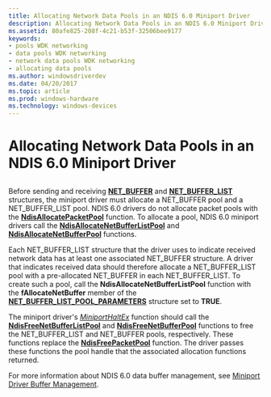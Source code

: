 ```yaml
---
title: Allocating Network Data Pools in an NDIS 6.0 Miniport Driver
description: Allocating Network Data Pools in an NDIS 6.0 Miniport Driver
ms.assetid: 80afe825-208f-4c21-b53f-32506bee9177
keywords:
- pools WDK networking
- data pools WDK networking
- network data pools WDK networking
- allocating data pools
ms.author: windowsdriverdev
ms.date: 04/20/2017
ms.topic: article
ms.prod: windows-hardware
ms.technology: windows-devices
---
```


# Allocating Network Data Pools in an NDIS 6.0 Miniport Driver


## <a href="" id="ddk-allocating-network-data-pools-in-ndis-6-0-ng"></a>


Before sending and receiving [**NET\_BUFFER**](https://msdn.microsoft.com/library/windows/hardware/ff568376) and [**NET\_BUFFER\_LIST**](https://msdn.microsoft.com/library/windows/hardware/ff568388) structures, the miniport driver must allocate a NET\_BUFFER pool and a NET\_BUFFER\_LIST pool. NDIS 6.0 drivers do not allocate packet pools with the [**NdisAllocatePacketPool**](https://msdn.microsoft.com/library/windows/hardware/ff550780) function. To allocate a pool, NDIS 6.0 miniport drivers call the [**NdisAllocateNetBufferListPool**](https://msdn.microsoft.com/library/windows/hardware/ff561611) and [**NdisAllocateNetBufferPool**](https://msdn.microsoft.com/library/windows/hardware/ff561613) functions.

Each NET\_BUFFER\_LIST structure that the driver uses to indicate received network data has at least one associated NET\_BUFFER structure. A driver that indicates received data should therefore allocate a NET\_BUFFER\_LIST pool with a pre-allocated NET\_BUFFER in each NET\_BUFFER\_LIST. To create such a pool, call the **NdisAllocateNetBufferListPool** function with the **fAllocateNetBuffer** member of the [**NET\_BUFFER\_LIST\_POOL\_PARAMETERS**](https://msdn.microsoft.com/library/windows/hardware/hh205394) structure set to **TRUE**.

The miniport driver's [*MiniportHaltEx*](https://msdn.microsoft.com/library/windows/hardware/ff559388) function should call the [**NdisFreeNetBufferListPool**](https://msdn.microsoft.com/library/windows/hardware/ff562590) and [**NdisFreeNetBufferPool**](https://msdn.microsoft.com/library/windows/hardware/ff562592) functions to free the NET\_BUFFER\_LIST and NET\_BUFFER pools, respectively. These functions replace the [**NdisFreePacketPool**](https://msdn.microsoft.com/library/windows/hardware/ff551995) function. The driver passes these functions the pool handle that the associated allocation functions returned.

For more information about NDIS 6.0 data buffer management, see [Miniport Driver Buffer Management](miniport-driver-buffer-management.md).

 

 





